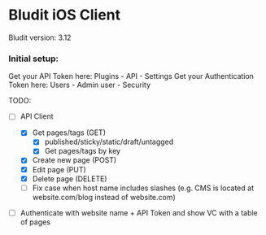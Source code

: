 #  Bludit iOS Client

Bludit version: 3.12

### Initial setup:
Get your API Token here:
Plugins - API - Settings
Get your Authentication Token here:
Users - Admin user - Security

TODO:
- [ ] API Client
    - [x] Get pages/tags (GET)
        - [x] published/sticky/static/draft/untagged
        - [x] Get pages/tags by key
    - [x] Create new page (POST)
    - [x] Edit page (PUT)
    - [x] Delete page (DELETE)
    - [ ] Fix case when host name includes slashes (e.g. CMS is located at website.com/blog instead of website.com)
- [ ] Authenticate with website name + API Token and show VC with a table of pages

